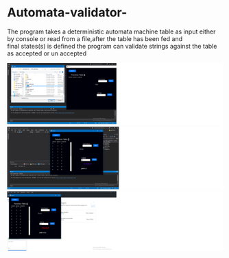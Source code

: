 # Automata-validator-
The program takes a deterministic automata machine table as input either by console or read from a file,after the table has been fed and  
final states(s) is defined the program can validate strings against the table as accepted or un accepted

![](screen/1.png)
![](screen/2.png)
![](screen/3.png)

